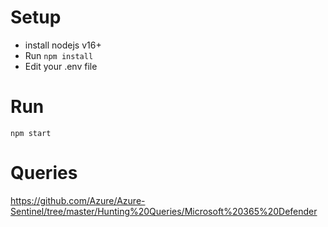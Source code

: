 # Setup
- install nodejs v16+
- Run `npm install`
- Edit your .env file

# Run
`npm start`

# Queries
https://github.com/Azure/Azure-Sentinel/tree/master/Hunting%20Queries/Microsoft%20365%20Defender

